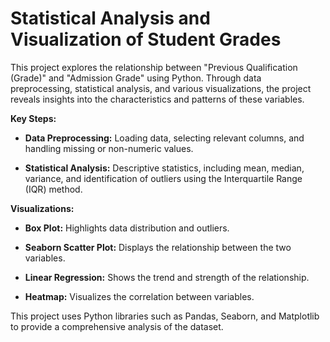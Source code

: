 # Statistical Analysis and Visualization of Student Grades

This project explores the relationship between "Previous Qualification (Grade)" and "Admission Grade" using Python. Through data preprocessing, statistical analysis, and various visualizations, the project reveals insights into the characteristics and patterns of these variables.

**Key Steps:**

   - **Data Preprocessing:** Loading data, selecting relevant columns, and handling missing or non-numeric values.

   - **Statistical Analysis:** Descriptive statistics, including mean, median, variance, and identification of outliers using the Interquartile Range (IQR) method.

**Visualizations:**

   - **Box Plot:** Highlights data distribution and outliers.

   - **Seaborn Scatter Plot:** Displays the relationship between the two variables.

   - **Linear Regression:** Shows the trend and strength of the relationship.

   - **Heatmap:** Visualizes the correlation between variables.

This project uses Python libraries such as Pandas, Seaborn, and Matplotlib to provide a comprehensive analysis of the dataset.

